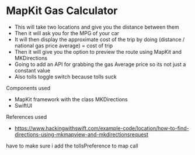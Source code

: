 # MapKit Gas Calculator

* This will take two locations and give you the distance between them
* Then it will ask you for the MPG of your car
* It will then display the approximate cost of the trip by doing (distance / national gas price average) = cost of trip
* Then it will give you the option to preview the route using MapKit and MKDirections
* Going to add an API for grabbing the gas Average price so its not just a constant value
* Also tolls toggle switch because tolls suck

Components used
* MapKit framework with the class MKDirections
* SwiftUI 

References used
* https://www.hackingwithswift.com/example-code/location/how-to-find-directions-using-mkmapview-and-mkdirectionsrequest


have to make sure i add the tollsPreference to map call
